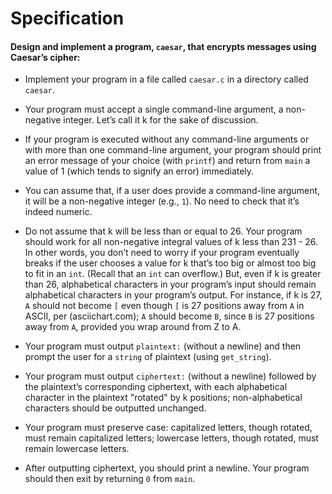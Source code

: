 # Specification
#### Design and implement a program, `caesar`, that encrypts messages using Caesar’s cipher:

* Implement your program in a file called `caesar.c` in a directory called `caesar`.

* Your program must accept a single command-line argument, a non-negative integer. Let’s call it k for the sake of discussion.

* If your program is executed without any command-line arguments or with more than one command-line argument, your program should print an error message of your choice (with `printf`) and return from `main` a value of 1 (which tends to signify an error) immediately.

* You can assume that, if a user does provide a command-line argument, it will be a non-negative integer (e.g., `1`). No need to check that it’s indeed numeric.

* Do not assume that k will be less than or equal to 26. Your program should work for all non-negative integral values of k less than 231 - 26. In other words, you don’t need to worry if your program eventually breaks if the user chooses a value for k that’s too big or almost too big to fit in an `int`. (Recall that an `int` can overflow.) But, even if k is greater than 26, alphabetical characters in your program’s input should remain alphabetical characters in your program’s output. For instance, if k is 27, `A` should not become `[` even though `[` is 27 positions away from `A` in ASCII, per (asciichart.com); `A` should become `B`, since `B` is 27 positions away from `A`, provided you wrap around from Z to A.

* Your program must output `plaintext:` (without a newline) and then prompt the user for a `string` of plaintext (using `get_string`).

* Your program must output `ciphertext:` (without a newline) followed by the plaintext’s corresponding ciphertext, with each alphabetical character in the plaintext "rotated" by k positions; non-alphabetical characters should be outputted unchanged.

* Your program must preserve case: capitalized letters, though rotated, must remain capitalized letters; lowercase letters, though rotated, must remain lowercase letters.

* After outputting ciphertext, you should print a newline. Your program should then exit by returning `0` from `main`.
